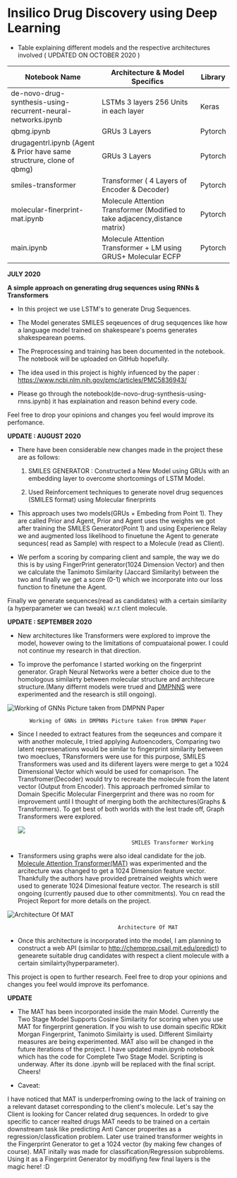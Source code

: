 # Insilico Drug Discovery using Deep Learning

* Table explaining different models and the respective architectures involved ( UPDATED ON OCTOBER 2020 )


|Notebook Name                                                        |Architecture & Model Specifics                                              |Library|
|---------------------------------------------------------------------|----------------------------------------------------------------------------|-------|
|de-novo-drug-synthesis-using-recurrent-neural-networks.ipynb         |LSTMs 3 layers 256 Units in each layer                                      |Keras  |
|qbmg.ipynb                                                           |GRUs 3 Layers                                                               |Pytorch|
|drugagentrl.ipynb (Agent & Prior have same structrure, clone of qbmg)|GRUs 3 Layers                                                               |Pytorch|
|smiles-transformer                                                   |Transformer ( 4 Layers of Encoder & Decoder)                                |Pytorch|
|molecular-finerprint-mat.ipynb                                       |Molecule Attention Transformer (Modified to take adjacency,distance matrix) |Pytorch|
|main.ipynb                                                           |Molecule Attention Transformer + LM using GRUS+ Molecular ECFP              |Pytorch|


**JULY 2020**

**A simple approach on generating drug sequences using RNNs & Transformers** 

* In this project we use LSTM's to generate Drug Sequences.

* The Model generates SMILES seqeuences of drug sequqences like how a language model trained on shakespeare's poems generates shakespearean poems.

* The Preprocessing and training has been documented in the notebook. The notebook will be uploaded on GitHub hopefully.

* The idea used in this project is highly infuenced by the paper : https://www.ncbi.nlm.nih.gov/pmc/articles/PMC5836943/

* Please go through the notebook(de-novo-drug-synthesis-using-rnns.ipynb) it has explaination and reason behind every code.  

Feel free to drop your opinions and changes you feel would improve its perfomance.




**UPDATE : AUGUST 2020**

* There have been considerable new changes made in the project these are as follows:

   1. SMILES GENERATOR : Constructed a New Model using GRUs with an embedding layer to overcome shortcomings of LSTM Model.

   2. Used Reinforcement techniques to generate novel drug sequences (SMILES format) using Molecular finerprints
   
* This approach uses two models(GRUs + Embeding from Point 1). They are called Prior and Agent, Prior and Agent uses the weights we got after training the SMILES Generator(Point 1) and using Experience Relay we and augmented loss likelihood to finuetune the Agent to generate sequnces( read as Sample) with respect to a Molecule (read as Client).

* We perfom a scoring by comparing client and sample, the way we do this is by using FingerPrint generator(1024 Dimension Vector) and then we calculate the Tanimoto Similarity (Jaccard Similarity) between the two and finally we get a score (0-1) which we incorporate into our loss function to finetune the Agent.

Finally we generate sequences(read as candidates) with a certain similarity (a hyperparameter we can tweak) w.r.t client molecule.



**UPDATE : SEPTEMBER 2020**

   * New architectures like Transformers were explored to improve the model, however owing to the limitations of compuataional power. I could not continue my research in that direction.

   *  To improve the perfomance I started working on the fingerprint generator. Graph Neural Networks were a better choice due to the homologous similairty between molecular structure and architecure structure.(Many differnt models were trued and [DMPNNS](https://pubs.acs.org/doi/full/10.1021/acs.jcim.9b00237) were experimented and the research is still ongoing).

![Working of GNNs Picture taken from DMPNN Paper](https://pubs.acs.org/na101/home/literatum/publisher/achs/journals/content/jcisd8/2019/jcisd8.2019.59.issue-8/acs.jcim.9b00237/20190819/images/medium/ci9b00237_0001.gif?style=centerme)

           Working of GNNs in DMPNNs Picture taken from DMPNN Paper
               
* Since I needed to extract features from the seqeunces and compare it with another molecule, I tried applying Autoencoders, Comparing two latent represenations would be similar to fingerprint similarity between two moeclues, TRansformers were use for this purpose, SMILES Transformers was used and its diiferent layers were merge to get a 1024 Dimensional Vector which would be used for comaprison. The Transfromer(Decoder) would try to recreate the molecule from the latent vector (Output from Encoder). This approach perfromed similar to Domain Specific Molecular Finergerprint and there was no room for improvement until I thought of merging both the architectures(Graphs & Transformers). To get best of both worlds with the lest trade off, Graph Transformers were explored. 

  ![](https://user-images.githubusercontent.com/47039231/95646485-85e40080-0ae6-11eb-88a1-1c162a96d079.png?style=centerme)

                                          SMILES Transformer Working

* Transformers using graphs were also ideal candidate for the job. [Molecule Attention Transformer(MAT)](https://arxiv.org/abs/2002.08264) was experimented and the arcitecture was changed to get a 1024 Dimension feature vector. Thankfully the authors have provided pretrained weights which were used to generate 1024 Dimesional feature vector. The research is still ongoing (currently paused due to other commitments). You cn read the Project Report for more details on the project.

![Architecture Of MAT](https://github.com/gmum/MAT/raw/master/assets/MAT.png?style=centerme)

                                       Architecture Of MAT


* Once this architecture is incorporated into the model, I am planning to construct a web API (similar to http://chemprop.csail.mit.edu/predict) to genearete suitable drug candidates with respect a client molecule with a certain similairty(hyperparameter).


This project is open to further research. Feel free to drop your opinions and changes you feel would improve its perfomance.


**UPDATE**

* The MAT has been incorporated inside the main Model. Currently the Two Stage Model Supports Cosine Similarity for scoring when you use MAT for fingerprint generation. If you wish to use domain specific RDkit Morgan Fingerprint, Tanimoto Similairty is used. Different Similairty measures are being experimented. MAT also will be changed in the future iterations of the project. I have updated main.ipynb notebook which has the code for Complete Two Stage Model. Scripting is underway. After its done .ipynb will be replaced with the final script. Cheers!

* Caveat: 

I have noticed that MAT is underperfroming owing to the lack of training on a relevant dataset corresponding to the client's molecule. Let's say the Client is looking for Cancer related drug sequences. In ordedr to give specific to cancer realted drugs MAT needs to be trained on a certain downstream task like predicting Anti Cancer properites as a regression/classfication problem. Later use trained transformer weights in the Fingerprint Generator to get a 1024 vector (by making few changes of course). MAT initally was made for classification/Regression subproblems. Using it as a Fingerprint Generator by modifiyng few final layers is the magic here! :D 







